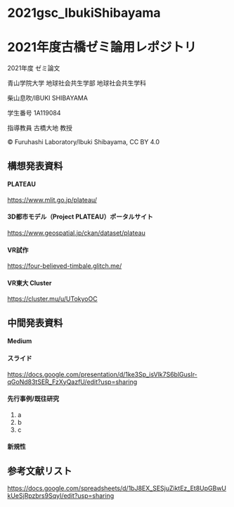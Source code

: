 # 2021gsc_IbukiShibayama
# 2021年度古橋ゼミ論用レポジトリ
2021年度 ゼミ論文

青山学院大学 地球社会共生学部 地球社会共生学科

柴山息吹/IBUKI SHIBAYAMA

学生番号 1A119084

指導教員 古橋大地 教授

© Furuhashi Laboratory/Ibuki Shibayama, CC BY 4.0
## 構想発表資料
#### PLATEAU
https://www.mlit.go.jp/plateau/
#### 3D都市モデル（Project PLATEAU）ポータルサイト
https://www.geospatial.jp/ckan/dataset/plateau
#### VR試作
https://four-believed-timbale.glitch.me/
#### VR東大 Cluster
https://cluster.mu/u/UTokyoOC
## 中間発表資料
#### Medium

#### スライド
https://docs.google.com/presentation/d/1ke3Sp_isVlk7S6blGusIr-qGoNd83tSER_FzXyQazfU/edit?usp=sharing
#### 先行事例/既往研究
1. a
2. b
3. c
#### 新規性
## 参考文献リスト
https://docs.google.com/spreadsheets/d/1bJ8EX_SESjuZiktEz_Et8UpGBwUkUeSjRpzbrs9SqyI/edit?usp=sharing
